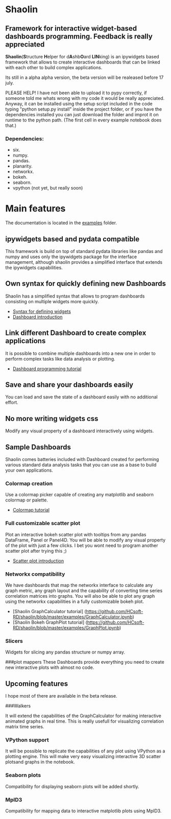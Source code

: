 
# Shaolin


## Framework for interactive widget-based dashboards programming. Feedback is really appreciated


**Shaolin**(**S**tructure **H**elper for d**A**shb**O**ard **LIN**king) is an ipywidgets based framework that allows to create interactive dashboards that can be linked with each other to build complex  applications.

Its still in a alpha alpha version, the beta version will be realeased before 17 july.

PLEASE HELP! I have not been able to upload it to pypy correctly, if someone told me whats wrong with my code it would be really appreciated.
Anyway, it can be installed using the setup script included in the code typing "python setup.py install" inside the project folder, or if you have the dependencies installed you can just download the folder and improt it on runtime to the python path. (The first cell in every example notebook does that.)

### Dependencies:
- six.
- numpy.
- pandas.
- planarity.
- networkx.
- bokeh.
- seaborn.
- vpython (not yet, but really soon)



# Main features


The documentation is located in the [examples](https://github.com/HCsoft-RD/shaolin/tree/master/examples) folder.

## ipywidgets based and pydata compatible

This framework is build on top of standard pydata libraries like pandas and numpy and uses only the ipywidgets package for the interface management, although
shaolin provides a simplified interface that extends the ipywidgets capabilities.

## Own syntax for quickly defining new Dashboards 

Shaolin has a simplified syntax that allows to program dashboards consisting on multiple widgets more quickly.

- [Syntax for defining widgets](https://github.com/HCsoft-RD/shaolin/blob/master/examples/Shaolin%20syntax.ipynb)
- [Dashboard introduction](https://github.com/HCsoft-RD/shaolin/blob/master/examples/Dashboards.ipynb)

## Link different Dashboard to create complex applications

It is possible to combine multiple dashboards into a new one in order to perform complex tasks like data analysis or plotting.

- [Dashboard programming tutorial](https://github.com/HCsoft-RD/shaolin/blob/master/examples/Creating%20complex%20Dashboards.ipynb)

## Save and share your dashboards easily

You can load and save the state of a dashboard easily with no additional effort.

## No more writing widgets css

Modify any visual property of a dashboard interactively using widgets.

## Sample Dashboards

Shaolin comes batteries included with Dashboard created for performing various standard data analysis tasks that you can use as a base to build your own applications.

### Colormap creation
Use a colormap picker capable of creating any matplotlib and seaborn colormap or palette.

- [Colormap tutorial](https://github.com/HCsoft-RD/shaolin/blob/master/examples/Shaolin%20Colors.ipynb)

### Full customizable scatter plot

Plot an interactive bokeh scatter plot with tooltips from any pandas DataFrame, Panel or Panel4D. You will be able to modify any visual property of the plot with just a few clicks. I bet you wont need to program another scatter plot after trying this ;)

- [Scatter plot introduction](https://github.com/HCsoft-RD/shaolin/blob/master/examples/Scatter%20Plot%20introduction.ipynb)

### Networkx compatibility
We have dashboards that map the networkx interface to calculate any graph metric, any graph layout and the capability of converting time series correlation matrices into graphs.
You will also be able to plot any graph using the networkx capabilities in a fully customizable bokeh plot.

- [Shaolin GraphCalculator tutorial] (https://github.com/HCsoft-RD/shaolin/blob/master/examples/GraphCalculator.ipynb)
- [Shaolin Bokeh GraphPlot tutorial] (https://github.com/HCsoft-RD/shaolin/blob/master/examples/GraphPlot.ipynb)

### Slicers
Widgets for slicing any pandas structure or numpy array.

###plot mappers
These Dashboards provide everything you need to create new interactive plots with almost no code.



## Upcoming features

I hope most of there are available in the beta release.

###Walkers

It will extend the capabilities of the GraphCalculator for making interactive animated graphs in real time. This is really usefull for visualizing correlation matrix time series. 


### VPython support

It will be possible to replicate the capabilities of any plot using VPython as a plotting engine. This will make very easy visualizing interactive 3D scatter plotsand graphs in the notebook. 

### Seaborn plots

Compatibility for displaying seaborn plots will be added shortly. 

### MplD3

Compatibility for mapping data to interactive matplotlib plots using MplD3.

